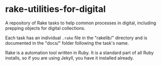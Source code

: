 # rake-utilities-for-digital

A repository of Rake tasks to help common processes in digital, including prepping objects for digital collections. 

Each task has an individual `.rake` file in the "rakelib/" directory and is documented in the "docs/" folder following the task's name.

Rake is a automation tool written in Ruby. 
It is a standard part of all Ruby installs, so if you are using Jekyll, you have it installed already.
